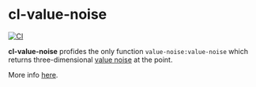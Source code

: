 # cl-value-noise
[![CI](https://github.com/shamazmazum/cl-value-noise/actions/workflows/docs.yml/badge.svg)](https://github.com/shamazmazum/cl-value-noise/actions/workflows/docs.yml)

**cl-value-noise** profides the only function `value-noise:value-noise` which
returns three-dimensional [value noise](https://en.wikipedia.org/wiki/Value_noise)
at the point.

More info [here](https://shamazmazum.github.io/cl-value-noise/).
